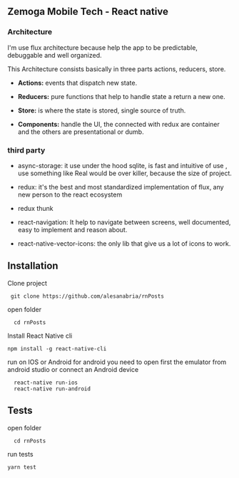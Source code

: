 ## Zemoga Mobile Tech - React native

### Architecture

I'm use flux architecture because help the app to be predictable, debuggable and well organized.

This Architecture consists basically in three parts actions, reducers, store.

- **Actions:** events that dispatch new state.

- **Reducers:** pure functions that help to handle state a return a new one.

- **Store:** is where the state is stored, single source of truth.

- **Components:** handle the UI, the connected with redux are container and the others are presentational or dumb.


### third party

- async-storage: it use under the hood sqlite, is fast and intuitive of use , use something like Real would be over killer, because the size of project.

- redux: it's the best and most standardized implementation of flux, any new person to the react ecosystem

- redux thunk

- react-navigation: It help to navigate between screens, well documented, easy to implement and reason about.

- react-native-vector-icons: the only lib that give us a lot of icons to work.

## Installation

Clone project
```
 git clone https://github.com/alesanabria/rnPosts
```

open folder
```
  cd rnPosts
```

Install React Native cli
```
npm install -g react-native-cli
```

run on IOS or Android
for android you need to open first the emulator from android studio or connect an Android device
```
  react-native run-ios
  react-native run-android
```

## Tests

open folder
```
  cd rnPosts
```

run tests
```
yarn test
```